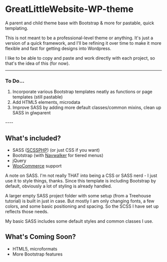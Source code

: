 GreatLittleWebsite-WP-theme
===========================

A parent and child theme base with Bootstrap &amp; more for pastable, quick templating.

This is not meant to be a professional-level theme or anything. It's just a version of a quick framework, and I'll be refining it over time to make it more flexible and fast for getting designs into Wordpress.

I like to be able to copy and paste and work directly with each project, so that's the idea of this (for now).

----
<h3>To Do...</h3>
<ol>
<li>Incorporate various Bootstrap templates neatly as functions or page templates (still pastable)</li>
<li>Add HTML5 elements, microdata</li>
<li>Improve SASS by adding more default classes/common mixins, clean up SASS in glwparent</li>
</ol>
----

<h2>What's included?</h2>
<ul>
<li>SASS (<a href="http://leafo.net/scssphp/">SCSSPHP</a>) (or just CSS if you want)</li>
<li>Bootstrap (with <a href="https://github.com/twittem/wp-bootstrap-navwalker">Navwalker</a> for tiered menus)</li>
<li>jQuery</li>
<li><a href="https://github.com/woothemes/woocommerce">WooCommerce</a> support</li>
</ul>

<p>A note on SASS. I'm not really THAT into being a CSS or SASS nerd - I just use it to style things, thanks. Since this template is including Bootstrap by default, obviously a lot of styling is already handled.</p>
<p>A larger empty SASS project folder with some setup (from a Treehouse tutorial) is built in just in case. But mostly I am only changing fonts, a few colors, and some basic positioning and spacing. So the SCSS I have set up reflects those needs.</p>
<p>My basic SASS includes some default styles and common classes I use.</p>

<h2>What's Coming Soon?</h2>
<ul>
<li>HTML5, microformats</li>
<li>More Bootstrap features</li>
</ul>


